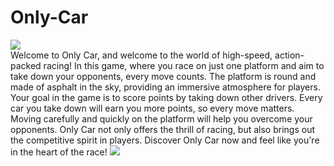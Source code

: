 # Only-Car
<img src="https://img.shields.io/twitter/follow/GiantProgrammer?style=social" href="https://twitter.com/GiantProgrammer">

 <br>
Welcome to Only Car, and welcome to the world of high-speed, action-packed racing! In this game, where you race on just one platform and aim to take down your opponents, every move counts. The platform is round and made of asphalt in the sky, providing an immersive atmosphere for players. Your goal in the game is to score points by taking down other drivers. Every car you take down will earn you more points, so every move matters. Moving carefully and quickly on the platform will help you overcome your opponents. Only Car not only offers the thrill of racing, but also brings out the competitive spirit in players. Discover Only Car now and feel like you're in the heart of the race!
 
 
<img src="https://img.itch.zone/aW1hZ2UvMTk0OTYwNC8xMTQ2MjgzNy5qcGc=/original/aeGxpI.jpg">
